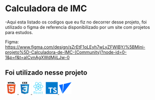 # Calculadora de IMC

-Aqui esta listado os codigos que eu fiz no decorrer desse projeto, foi utilizado o figma de referencia disponibilizado por um site com projetos para estudos. 

Figma: https://www.figma.com/design/sZrEtF1oLEyh7wLyZFWIBY/%5BMini-projeto%5D-Calculadora-de-IMC-(Community)?node-id=0-1&p=f&t=aICvnAgXWdMjiLJw-0

<h2>Foi utilizado nesse projeto</h2>
<!--HTML-->
  <p align="left">
  <a href="https://developer.mozilla.org/en-US/docs/Web/HTML">  <img src="https://raw.githubusercontent.com/devicons/devicon/master/icons/html5/html5-original-wordmark.svg" alt="html_logo" width="40" height="40"/>  </a>

<!--CSS-->
  <a href="https://developer.mozilla.org/en-US/docs/Web/CSS">
  <img src="https://raw.githubusercontent.com/devicons/devicon/master/icons/css3/css3-original-wordmark.svg" alt="css3_logo" width="40" height="40"/> </a>
  
<!--React-->
  <a href="https://react.dev/learn">
  <img src="https://raw.githubusercontent.com/devicons/devicon/master/icons/react/react-original-wordmark.svg" alt="React_logo" width="40" height="40"/></a>

<!--TyperScript-->
  <a href="https://www.typescriptlang.org/" target="_blank" rel="noreferrer"> 
  <img src="https://raw.githubusercontent.com/devicons/devicon/master/icons/typescript/typescript-original.svg" alt="typescript" width="40" height="40"/> </a>
 
<!--Vite-->
  <a href="https://developer.mozilla.org/en-US/docs/Web/CSS">
  <img src="https://raw.githubusercontent.com/devicons/devicon/master/icons/vite/vite-original.svg" alt="css3_logo" width="40" height="40"/> </a>
 
